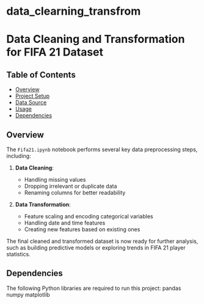 # data_clearning_transfrom
# Data Cleaning and Transformation for FIFA 21 Dataset
## Table of Contents

- [Overview](#overview)
- [Project Setup](#project-setup)
- [Data Source](#archive)
- [Usage](#usage)
- [Dependencies](#dependencies)

## Overview

The `Fifa21.ipynb` notebook performs several key data preprocessing steps, including:

1. **Data Cleaning**:
   - Handling missing values
   - Dropping irrelevant or duplicate data
   - Renaming columns for better readability

2. **Data Transformation**:
   - Feature scaling and encoding categorical variables
   - Handling date and time features
   - Creating new features based on existing ones

The final cleaned and transformed dataset is now ready for further analysis, such as building predictive models or exploring trends in FIFA 21 player statistics.

## Dependencies 
The following Python libraries are required to run this project:
pandas
numpy
matplotlib


